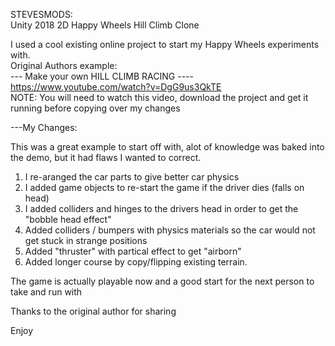 STEVESMODS: <br>
Unity 2018 2D Happy Wheels Hill Climb Clone <br>

I used a cool existing online project to start my Happy Wheels experiments with. <br>
Original Authors example:<br>
--- Make your own HILL CLIMB RACING ---- <br>
https://www.youtube.com/watch?v=DgG9us3QkTE <br>
NOTE: You will need to watch this video, download the project and get it running before copying over my changes <br>

---My Changes: <br>
<p>
This was a great example to start off with, alot of knowledge was baked into the demo, but it had flaws I wanted to correct. 
  
  1. I re-aranged the car parts to give better car physics
  2. I added game objects to re-start the game if the driver dies (falls on head)
  3. I added colliders and hinges to the drivers head in order to get the "bobble head effect" 
  4. Added colliders / bumpers with physics materials so the car would not get stuck in strange positions
  5. Added "thruster" with partical effect to get "airborn"
  6. Added longer course by copy/flipping existing terrain.
  
The game is actually playable now and a good start for the next person to take and run with

Thanks to the original author for sharing

Enjoy
</p>
